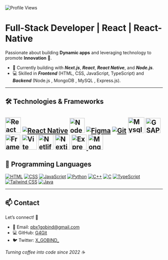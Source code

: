 ![Profile Views](https://hits.seeyoufarm.com/api/count/incr/badge.svg?url=https://github.com/G4Git&count_bg=%23ff0000&title_bg=%23001112&icon=github.svg&icon_color=%23FFFFFF&title=Profile+Views&edge_flat=false)

# **Full-Stack Developer | React | React-Native**  
Passionate about building **Dynamic apps** and leveraging technology to promote **Innovation** 🌱.
- 🌱 Currently building with ***Next.js***, ***React***, ***React Native***, and ***Node.js***.
- 💻 Skilled in ***Frontend*** (HTML, CSS, JavaScript, TypeScript) and ***Backend*** (Node.js , MongoDB , MySQL , Express.js).
---

## 🛠️ **Technologies & Frameworks**

[<img src="https://svgmix.com/uploads/e86a0a-react.svg" alt="React" width="50">](https://reactjs.org/)  [![React Native](https://img.icons8.com/ios-filled/50/61DAFB/react-native.png)](https://reactnative.dev/) [<img src="https://svgmix.com/uploads/4f4364-nodejs-icon.svg" alt="Nodejs" width="48">](https://nodejs.org/) [![Figma](https://img.icons8.com/color/48/000000/figma.png)](https://www.figma.com/)  [![Git](https://img.icons8.com/color/48/000000/git.png)](https://git-scm.com/)  [<img src="https://svgmix.com/uploads/1d905c-mysql.svg" alt="Mysql" height="50" width="52">](https://www.mysql.com/)  <a href="https://greensock.com/gsap" target="_blank"><img src="https://svgmix.com/uploads/29bd84-gsap-greensock.svg" width="48" alt="GSAP"></a>  <a href="https://framermotion.com" target="_blank"><img src="https://cdn.iconscout.com/icon/free/png-512/free-framer-logo-icon-download-in-svg-png-gif-file-formats--technology-social-media-company-vol-3-pack-logos-icons-3030143.png?f=webp&w=256" width="48" alt="Framer"></a>  <a href="https://vite.dev/" target="_blank"><img src="https://vitejs.dev/logo.svg" width="48" alt="Vite"></a>  <a href="https://netlify.com" target="_blank"> <img src="https://www.netlify.com/v3/img/components/logomark.png" width="48" alt="Netlify"></a> [<img src="https://svgmix.com/uploads/0b55b6-nextjs-icon.svg" alt="Nextjs" width="48">](https://www.nextjs.org/)  <a href="https://expressjs.com/" target="_blank"> <img src="https://img.icons8.com/ios/50/FFFFFF/express-js.png" width="48" alt="Express.js">  [<img src="https://svgmix.com/uploads/d16ad6-mongodb-icon.svg" alt="MongoDB" width="48" height="48">](https://www.mongodb.com/)  
</a> 
---

## 💬 **Programming Languages**

[![HTML](https://img.icons8.com/color/48/000000/html-5.png)](https://developer.mozilla.org/en-US/docs/Web/HTML)
[![CSS](https://img.icons8.com/color/48/000000/css3.png)](https://developer.mozilla.org/en-US/docs/Web/CSS)
[![JavaScript](https://img.icons8.com/color/48/000000/javascript.png)](https://www.javascript.com/)
[![Python](https://img.icons8.com/color/48/000000/python.png)](https://www.python.org/)
[![C++](https://img.icons8.com/color/48/000000/c-plus-plus-logo.png)](https://en.cppreference.com/w/)
[![C](https://img.icons8.com/color/48/000000/c-programming.png)](https://en.wikipedia.org/wiki/C_(programming_language))
[![TypeScript](https://img.icons8.com/color/48/000000/typescript.png)](https://www.typescriptlang.org/)
[![Tailwind CSS](https://img.icons8.com/color/48/000000/tailwindcss.png)](https://tailwindcss.com/)
[![Java](https://img.icons8.com/color/48/000000/java-coffee-cup-logo.png)](https://www.java.com/)

---

## 📫 **Contact**

Let’s connect! 🤝


- 📧 Email: [pbx1gobind@gmail.com](mailto:pbx1gobind@gmail.com)  
- 💻 GitHub: [G4Git](https://github.com/G4Git)  
- 🐦 Twitter: [X_GOBIND_](https://x.com/X_GOBIND_)

*Turning coffee into code since 2022 ☕*

